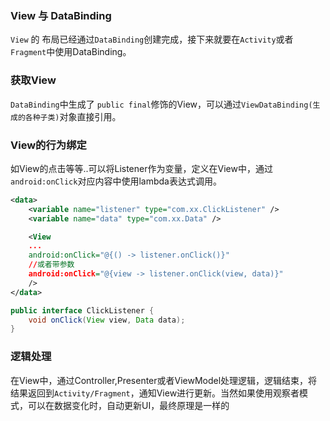 ### View 与 DataBinding
`View` 的 布局已经通过`DataBinding`创建完成，接下来就要在`Activity`或者`Fragment`中使用DataBinding。

### 获取View
`DataBinding`中生成了 `public final`修饰的View，可以通过`ViewDataBinding(生成的各种子类)`对象直接引用。

### View的行为绑定
如View的点击等等..可以将Listener作为变量，定义在View中，通过`android:onClick`对应内容中使用lambda表达式调用。

```xml
<data>
    <variable name="listener" type="com.xx.ClickListener" />
    <variable name="data" type="com.xx.Data" />

    <View 
    ...
    android:onClick="@{() -> listener.onClick()}"
    //或者带参数
    android:onClick="@{view -> listener.onClick(view, data)}"
    />
</data>
```

```java
public interface ClickListener {
    void onClick(View view, Data data);
}
```

### 逻辑处理
在View中，通过Controller,Presenter或者ViewModel处理逻辑，逻辑结束，将结果返回到`Activity/Fragment`，通知View进行更新。当然如果使用观察者模式，可以在数据变化时，自动更新UI，最终原理是一样的
